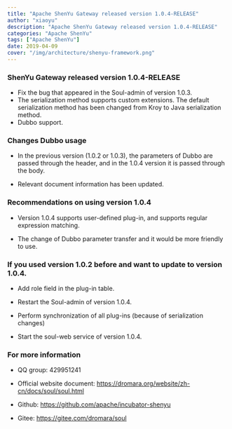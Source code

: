 ```yaml
---
title: "Apache ShenYu Gateway released version 1.0.4-RELEASE"
author: "xiaoyu"
description: "Apache ShenYu Gateway released version 1.0.4-RELEASE"
categories: "Apache ShenYu"
tags: ["Apache ShenYu"]
date: 2019-04-09
cover: "/img/architecture/shenyu-framework.png"
---
```


### ShenYu Gateway released version 1.0.4-RELEASE

* Fix the bug that appeared in the Soul-admin of version 1.0.3.
* The serialization method supports custom extensions. The default serialization method has been changed from Kroy to Java serialization method.
* Dubbo support.

### Changes Dubbo usage

* In the previous version (1.0.2 or 1.0.3), the parameters of Dubbo are passed through the header, and in the 1.0.4 version it is passed through the body.

* Relevant document information has been updated. 


### Recommendations on using version 1.0.4

* Version 1.0.4 supports user-defined plug-in, and supports regular expression matching.

* The change of Dubbo parameter transfer and it would be more friendly to use.

###  If you used version 1.0.2 before and want to update to version 1.0.4. 

 * Add role field in the plug-in table.

 * Restart the Soul-admin of version 1.0.4.

 * Perform synchronization of all plug-ins (because of serialization changes)

 * Start the soul-web service of version 1.0.4. 

### For more information

 * QQ group: 429951241

 * Official website document: https://dromara.org/website/zh-cn/docs/soul/soul.html

 * Github: https://github.com/apache/incubator-shenyu

 * Gitee:  https://gitee.com/dromara/soul
